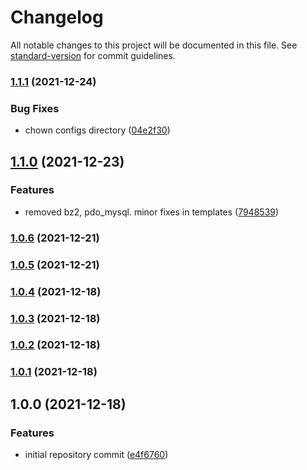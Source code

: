# Changelog

All notable changes to this project will be documented in this file. See [standard-version](https://github.com/conventional-changelog/standard-version) for commit guidelines.

### [1.1.1](https://github.com/wayofdev/docker-php-base/compare/v1.1.0...v1.1.1) (2021-12-24)


### Bug Fixes

* chown configs directory ([04e2f30](https://github.com/wayofdev/docker-php-base/commit/04e2f309adb78dc85109d6ed1aa007f4b0b8a4eb))

## [1.1.0](https://github.com/wayofdev/docker-php-base/compare/v1.0.6...v1.1.0) (2021-12-23)


### Features

* removed bz2, pdo_mysql. minor fixes in templates ([7948539](https://github.com/wayofdev/docker-php-base/commit/79485391d338d7a075b38648f23cb894c78a4df6))

### [1.0.6](https://github.com/wayofdev/docker-php-base/compare/v1.0.5...v1.0.6) (2021-12-21)

### [1.0.5](https://github.com/wayofdev/docker-php-base/compare/v1.0.4...v1.0.5) (2021-12-21)

### [1.0.4](https://github.com/wayofdev/docker-php-base/compare/v1.0.3...v1.0.4) (2021-12-18)

### [1.0.3](https://github.com/wayofdev/docker-php-base/compare/v1.0.2...v1.0.3) (2021-12-18)

### [1.0.2](https://github.com/wayofdev/docker-php-base/compare/v1.0.1...v1.0.2) (2021-12-18)

### [1.0.1](https://github.com/wayofdev/docker-php-base/compare/v1.0.0...v1.0.1) (2021-12-18)

## 1.0.0 (2021-12-18)


### Features

* initial repository commit ([e4f6760](https://github.com/wayofdev/docker-php-base/commit/e4f6760d33e4a7f79f83d149ce06f8ccfa36c396))
